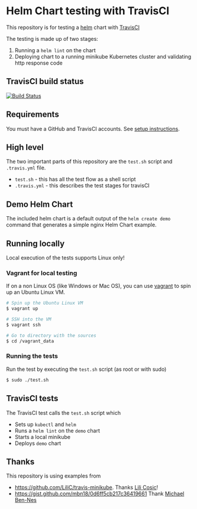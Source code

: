 # Helm Chart testing with TravisCI
This repository is for testing a [helm](https://www.helm.sh/) chart with [TravisCI](https://travis-ci.org/)

The testing is made up of two stages:
1. Running a `helm lint` on the chart
2. Deploying chart to a running minikube Kubernetes cluster and validating http response code

## TravisCI build status
[![Build Status](https://travis-ci.org/eldada/helm-test-travisci.svg?branch=master)](https://travis-ci.org/eldada/helm-test-travisci)

## Requirements
You must have a GitHub and TravisCI accounts. See [setup instructions](https://docs.travis-ci.com/user/getting-started/).

## High level
The two important parts of this repository are the `test.sh` script and `.travis.yml` file.
- `test.sh` - this has all the test flow as a shell script
- `.travis.yml` - this describes the test stages for travisCI

## Demo Helm Chart
The included helm chart is a default output of the `helm create demo` command that generates a simple nginx Helm Chart example.

## Running locally
Local execution of the tests supports Linux only!

### Vagrant for local testing
If on a non Linux OS (like Windows or Mac OS), you can use [vagrant](https://www.vagrantup.com/) to spin up an Ubuntu Linux VM.
```bash
# Spin up the Ubuntu Linux VM
$ vagrant up

# SSH into the VM
$ vagrant ssh

# Go to directory with the sources
$ cd /vagrant_data
```

### Running the tests
Run the test by executing the `test.sh` script (as root or with sudo)
```bash
$ sudo ./test.sh
```

## TravisCI tests
The TravisCI test calls the `test.sh` script which
- Sets up `kubectl` and `helm`
- Runs a `helm lint` on the `demo` chart
- Starts a local minikube
- Deploys `demo` chart

## Thanks
This repository is using examples from
- https://github.com/LiliC/travis-minikube. Thanks [Lili Cosic](https://github.com/LiliC)!
- https://gist.github.com/mbn18/0d6ff5cb217c36419661 Thank [Michael Ben-Nes](https://gist.github.com/mbn18)
